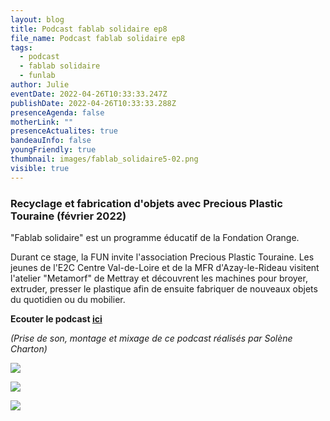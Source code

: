 ```yaml
---
layout: blog
title: Podcast fablab solidaire ep8
file_name: Podcast fablab solidaire ep8
tags:
  - podcast
  - fablab solidaire
  - funlab
author: Julie
eventDate: 2022-04-26T10:33:33.247Z
publishDate: 2022-04-26T10:33:33.288Z
presenceAgenda: false
motherLink: ""
presenceActualites: true
bandeauInfo: false
youngFriendly: true
thumbnail: images/fablab_solidaire5-02.png
visible: true
---
```

### Recyclage et fabrication d'objets avec Precious Plastic Touraine (février 2022)

"Fablab solidaire" est un programme éducatif de la Fondation Orange.

Durant ce stage, la FUN invite l'association Precious Plastic Touraine. Les jeunes de l'E2C Centre Val-de-Loire et de la MFR d'Azay-le-Rideau visitent l'atelier "Metamorf" de Mettray et découvrent les machines pour broyer, extruder, presser le plastique afin de ensuite fabriquer de nouveaux objets du quotidien ou du mobilier.

**Ecouter le podcast [ici](https://tube.futuretic.fr/w/sqLxHaByd39daEnw5Cc3bH)**

*(Prise de son, montage et mixage de ce podcast réalisés par Solène Charton)*

![](images/fablab_solidaire5-02.png)

![](images/20220224_145333.png)

![](images/fablab_solidaire5-44.png)